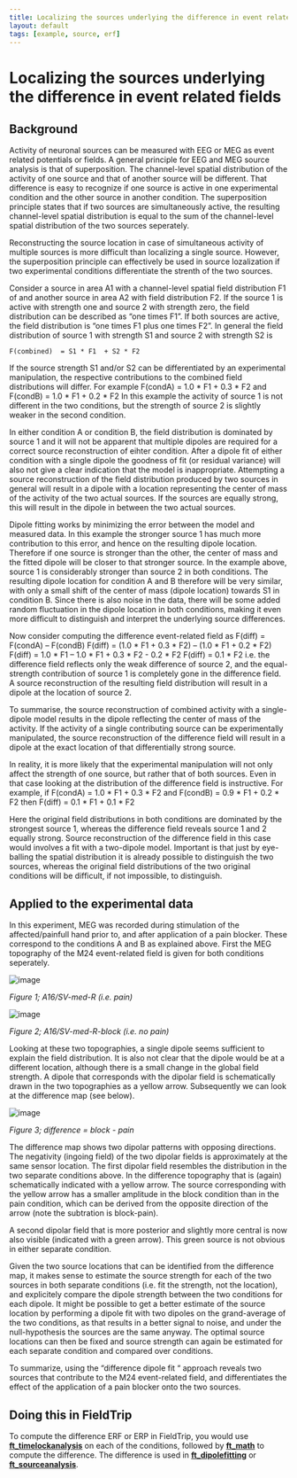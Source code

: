 ```yaml
---
title: Localizing the sources underlying the difference in event related fields
layout: default
tags: [example, source, erf]
---
```


# Localizing the sources underlying the difference in event related fields

## Background

Activity of neuronal sources can be measured with EEG or MEG as event related potentials or fields. A general principle for EEG and MEG source analysis is that of superposition. The channel-level spatial distribution of the activity of one source and that of another source will be different. That difference is easy to recognize if one source is active in one experimental condition and the other source in another condition. The superposition principle states that if two sources are simultaneously active, the resulting channel-level spatial distribution is equal to the sum of the channel-level spatial distribution of the two sources seperately. 

Reconstructing the source location in case of simultaneous activity of multiple sources is more difficult than localizing a single source. However, the superposition principle can effectively be used in source lozalization if two experimental conditions differentiate the strenth of the two sources. 

Consider a source in area A1 with a channel-level spatial field distribution F1 of and another source in area A2 with field distribution F2. If the source 1 is active with strength one and source 2 with strength zero, the field distribution can be described as “one times F1”. If both sources are active, the field distribution is “one times F1 plus one times F2”. In general the field distribution of source 1 with strength S1 and source 2 with strength S2 is

    F(combined)  = S1 * F1  + S2 * F2

If the source strength S1 and/or S2 can be differentiated by an experimental manipulation, the respective contributions to the combined field distributions will differ. For example
    F(condA) = 1.0 * F1 + 0.3 * F2
and
    F(condB) = 1.0 * F1 + 0.2 * F2
In this example the activity of source 1 is not different in the two conditions, but the strength of source 2 is slightly weaker in the second condition. 

In either condition A or condition B, the field distribution is dominated by source 1 and it will not be apparent that multiple dipoles are required for a correct source reconstruction of eihter condition. After a dipole fit of either condition with a single dipole the goodness of fit (or residual variance) will also not give a clear indication that the model is inappropriate. Attempting a source reconstruction of the field distribution produced by two sources in general will result in a dipole with a location representing the center of mass of the activity of the two actual sources. If the sources are equally strong, this will result in the dipole in between the two actual sources. 

Dipole fitting works by minimizing the error between the model and measured data. In this example the stronger source 1 has much more contribution to this error, and hence on the resulting dipole location. Therefore if one source is stronger than the other, the center of mass and the fitted dipole will be closer to that stronger source. In the example above, source 1 is considerably stronger than source 2 in both conditions. The resulting dipole location for condition A and B therefore will be very similar, with only a small shift of the center of mass (dipole location) towards S1 in condition B. Since there is also noise in the data, there will be some added random fluctuation in the dipole location in both conditions, making it even more difficult to distinguish and interpret the underlying source differences.

Now consider computing the difference event-related field as
    F(diff) = F(condA) – F(condB)
    F(diff) = (1.0 * F1 + 0.3 * F2) – (1.0 * F1 + 0.2 * F2)
    F(diff) = 1.0 * F1 – 1.0 * F1 + 0.3 * F2 - 0.2 * F2
    F(diff) = 0.1 * F2
i.e. the difference field reflects only the weak difference of source 2, and the equal-strength contribution of source 1 is completely gone in the difference field. A source reconstruction of the resulting field distribution will result in a dipole at the location of source 2. 

To summarise, the source reconstruction of combined activity with a single-dipole model results in the dipole reflecting the center of mass of the activity. If the activity of a single contributing source can be experimentally manipulated, the source reconstruction of the difference field will result in a dipole at the exact location of that differentially strong source.

In reality, it is more likely that the experimental manipulation will not only affect the strength of one source, but rather that of both sources. Even in that case looking at the distribution of the difference field is instructive. For example, if
    F(condA) = 1.0 * F1 + 0.3 * F2
and
    F(condB) = 0.9 * F1 + 0.2 * F2
then
    F(diff) = 0.1 * F1 + 0.1 * F2

Here the original field distributions in both conditions are dominated by the strongest source 1, whereas the difference field reveals source 1 and 2 equally strong. Source reconstruction of the difference field in this case would involves a fit with a two-dipole model. Important is that just by eye-balling the spatial distribution it is already possible to distinguish the two sources, whereas the original field distributions of the two original conditions will be difficult, if not impossible, to distinguish. 

## Applied to the experimental data

In this experiment, MEG was recorded during stimulation of the affected/painfull hand prior to, and after application of a pain blocker. These correspond to the conditions A and B as explained above. First the MEG topography of the M24 event-related field is given for both conditions seperately.

![image](/static/img/example/difference_erf_pain.png)

*Figure 1; A16/SV-med-R (i.e. pain)*

![image](/static/img/example/difference_erf_nopain.png)

*Figure 2; A16/SV-med-R-block (i.e. no pain)*

Looking at these two topographies, a single dipole seems sufficient to explain the field distribution. It is also not clear that the dipole would be at a different location, although there is a small change in the global field strength. A dipole that corresponds with the dipolar field is schematically drawn in the two topographies as a yellow arrow. Subsequently we can look at the difference map (see below). 

![image](/static/img/example/difference_erf_result.png@300)

*Figure 3; difference =  block - pain*

The difference map shows two dipolar patterns with opposing directions. The negativity (ingoing field) of the two dipolar fields is approximately at the same sensor location. The first dipolar field resembles the distribution in the two separate conditions above. In the difference topography that is (again) schematically indicated with a yellow arrow. The source corresponding with the yellow arrow has a smaller amplitude in the block condition than in the pain condition, which can be derived from the opposite direction of the arrow (note the subtration is block-pain). 

A second dipolar field that is more posterior and slightly more central is now also visible (indicated with a green arrow). This green source is not obvious in either separate condition. 

Given the two source locations that can be identified from the difference map, it makes sense to estimate the source strength for each of the two sources in both separate conditions (i.e. fit the strength, not the location), and explicitely compare the dipole strength between the two conditions for each dipole. It might be possible to get a better estimate of the source location by performing a dipole fit with two dipoles on the grand-average of the two conditions, as that results in a better signal to noise, and under the null-hypothesis the sources are the same anyway. The optimal source locations can then be fixed and source strength can again be estimated for each separate condition and compared over conditions. 

To summarize, using the “difference dipole fit “ approach reveals two sources that contribute to the M24 event-related field, and differentiates the effect of the application of a pain blocker onto the two sources.

## Doing this in FieldTrip

To compute the difference ERF or ERP in FieldTrip, you would use **[ft_timelockanalysis](/reference/ft_timelockanalysis)** on each of the conditions, followed by **[ft_math](/reference/ft_math)** to compute the difference. The difference is used in **[ft_dipolefitting](/reference/ft_dipolefitting)** or **[ft_sourceanalysis](/reference/ft_sourceanalysis)**.

 

